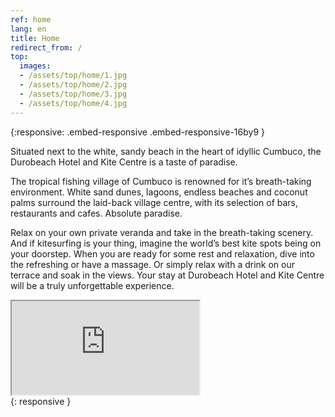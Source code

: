 ```yaml
---
ref: home
lang: en
title: Home
redirect_from: /
top:
  images:
  - /assets/top/home/1.jpg
  - /assets/top/home/2.jpg
  - /assets/top/home/3.jpg
  - /assets/top/home/4.jpg
---
```

{:responsive: .embed-responsive .embed-responsive-16by9 }

Situated next to the white, sandy beach in the heart of idyllic Cumbuco, the Durobeach Hotel and Kite Centre is a taste of paradise.

The tropical fishing village of Cumbuco is renowned for it’s breath-taking environment. White sand dunes, lagoons, endless beaches and coconut palms surround the laid-back village centre, with its selection of bars, restaurants and cafes. Absolute paradise.

Relax on your own private veranda and take in the breath-taking scenery.
And if kitesurfing is your thing, imagine the world’s best kite spots being on your doorstep.
When you are ready for some rest and relaxation, dive into the refreshing or have a massage. Or simply relax with a drink on our terrace and soak in the views.
Your stay at Durobeach Hotel and Kite Centre will be a truly unforgettable experience.

<div><iframe src="https://www.youtube.com/embed/vrr3ArhvgIo" allowfullscreen> </iframe></div>{: responsive }
